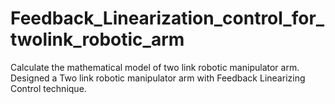 # Feedback_Linearization_control_for_twolink_robotic_arm
Calculate the mathematical model of two link robotic manipulator arm.
Designed a Two link robotic manipulator arm with Feedback Linearizing Control technique.
